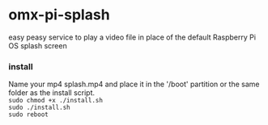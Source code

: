 # omx-pi-splash
easy peasy service to play a video file in place of the default Raspberry Pi OS splash screen  
  
  ### install
  Name your mp4 splash.mp4 and place it in the '/boot' partition or the same folder as the install script.  
  `sudo chmod +x ./install.sh`  
  `sudo ./install.sh`   
  `sudo reboot`    
  
